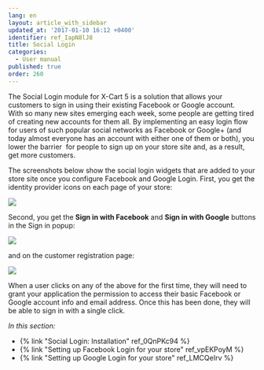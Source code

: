```yaml
---
lang: en
layout: article_with_sidebar
updated_at: '2017-01-10 16:12 +0400'
identifier: ref_IapN8lJ8
title: Social Login
categories:
  - User manual
published: true
order: 260
---
```



The Social Login module for X-Cart 5 is a solution that allows your customers to sign in using their existing Facebook or Google account. With so many new sites emerging each week, some people are getting tired of creating new accounts for them all. By implementing an easy login flow for users of such popular social networks as Facebook or Google+ (and today almost everyone has an account with either one of them or both), you lower the barrier  for people to sign up on your store site and, as a result, get more customers.

The screenshots below show the social login widgets that are added to your store site once you configure Facebook and Google Login. First, you get the identity provider icons on each page of your store:

![]({{site.baseurl}}/attachments/7504573/7602323.png)

Second, you get the **Sign in with Facebook** and **Sign in with Google** buttons in the Sign in popup:

![]({{site.baseurl}}/attachments/7504573/7602324.png)

and on the customer registration page:

![]({{site.baseurl}}/attachments/7504573/7602325.png)

When a user clicks on any of the above for the first time, they will need to grant your application the permission to access their basic Facebook or Google account info and email address. Once this has been done, they will be able to sign in with a single click.

_In this section:_

*   {% link "Social Login: Installation" ref_0QnPKc94 %}
*   {% link "Setting up Facebook Login for your store" ref_vpEKPoyM %}
*   {% link "Setting up Google Login for your store" ref_LMCQeIrv %}
